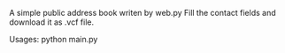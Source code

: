 A simple public address book writen by web.py
Fill the contact fields and download it as .vcf file.

Usages:
python main.py
